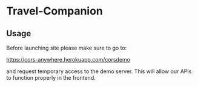 # Travel-Companion

## Usage

Before launching site please make sure to go to:

https://cors-anywhere.herokuapp.com/corsdemo

and request temporary access to the demo server. This will allow our APIs to function properly in the frontend.
